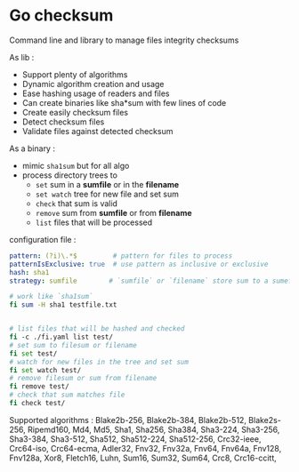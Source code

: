 # Go checksum

Command line and library to manage files integrity checksums

As lib :
- Support plenty of algorithms 
- Dynamic algorithm creation and usage 
- Ease hashing usage of readers and files
- Can create binaries like sha*sum with few lines of code 
- Create easily checksum files
- Detect checksum files 
- Validate files against detected checksum

As a binary :
- mimic `sha1sum` but for all algo
- process directory trees to 
  - `set` sum in a **sumfile** or in the **filename**
  - `set watch` tree for new file and set sum
  - `check` that sum is valid
  - `remove` sum from **sumfile** or from **filename**
  - `list` files that will be processed


configuration file :
```yaml
pattern: (?i)\.*$         # pattern for files to process
patternIsExclusive: true  # use pattern as inclusive or exclusive
hash: sha1
strategy: sumfile        # `sumfile` or `filename` store sum to a sumefile and directly in the source filename
```

```bash
# work like `sha1sum`
fi sum -H sha1 testfile.txt


# list files that will be hashed and checked
fi -c ./fi.yaml list test/
# set sum to filesum or filename
fi set test/
# watch for new files in the tree and set sum
fi set watch test/
# remove filesum or sum from filename
fi remove test/
# check that sum matches file
fi check test/
```

Supported algorithms : Blake2b-256, Blake2b-384, Blake2b-512, Blake2s-256, Ripemd160, Md4, Md5, Sha1, Sha256, Sha384, Sha3-224, Sha3-256, Sha3-384, Sha3-512, Sha512, Sha512-224, Sha512-256, Crc32-ieee, Crc64-iso, Crc64-ecma, Adler32, Fnv32, Fnv32a, Fnv64, Fnv64a, Fnv128, Fnv128a, Xor8, Fletch16, Luhn, Sum16, Sum32, Sum64, Crc8, Crc16-ccitt,